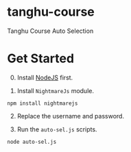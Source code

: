 # tanghu-course
Tanghu Course Auto Selection

# Get Started
0. Install [NodeJS](https://nodejs.org/en/) first.

1. Install `NightmareJs` module.
```
npm install nightmarejs
```

2. Replace the username and password.

3. Run the `auto-sel.js` scripts.
```
node auto-sel.js
```